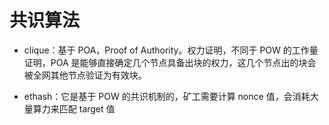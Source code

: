 # 共识算法

- clique：基于 POA，Proof of Authority。权力证明，不同于 POW 的工作量证明，POA 是能够直接确定几个节点具备出块的权力，这几个节点出的块会被全网其他节点验证为有效块。

- ethash：它是基于 POW 的共识机制的，矿工需要计算 nonce 值，会消耗大量算力来匹配 target 值